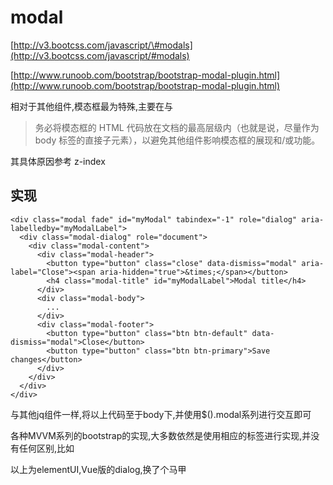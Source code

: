 # modal

[http://v3.bootcss.com/javascript/\#modals](http://v3.bootcss.com/javascript/#modals)

[http://www.runoob.com/bootstrap/bootstrap-modal-plugin.html](http://www.runoob.com/bootstrap/bootstrap-modal-plugin.html)

相对于其他组件,模态框最为特殊,主要在与

> 务必将模态框的 HTML 代码放在文档的最高层级内（也就是说，尽量作为 body 标签的直接子元素），以避免其他组件影响模态框的展现和/或功能。

其具体原因参考 z-index

## 实现

```
<div class="modal fade" id="myModal" tabindex="-1" role="dialog" aria-labelledby="myModalLabel">
  <div class="modal-dialog" role="document">
    <div class="modal-content">
      <div class="modal-header">
        <button type="button" class="close" data-dismiss="modal" aria-label="Close"><span aria-hidden="true">&times;</span></button>
        <h4 class="modal-title" id="myModalLabel">Modal title</h4>
      </div>
      <div class="modal-body">
        ...
      </div>
      <div class="modal-footer">
        <button type="button" class="btn btn-default" data-dismiss="modal">Close</button>
        <button type="button" class="btn btn-primary">Save changes</button>
      </div>
    </div>
  </div>
</div>
```

与其他jq组件一样,将以上代码至于body下,并使用$\(\).modal系列进行交互即可

各种MVVM系列的bootstrap的实现,大多数依然是使用相应的标签进行实现,并没有任何区别,比如



以上为elementUI,Vue版的dialog,换了个马甲



